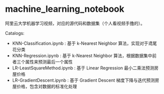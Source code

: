 # machine_learning_notebook

阿里云大学机器学习视频，对应的源代码和数据集（个人看视频手撸的）。

Catalogs:
* KNN-Classification.ipynb : 基于 k-Nearest Neighbor 算法，实现对于鸢尾花分类
* KNN-Regression.ipynb : 基于 k-Nearest Neighbor 算法，根据数据集中前者三个属性来预测最后一个属性
* LR-LeastSquareMethod.ipynb : 基于 Linear Regression 最小二乘法预测房屋价格
* LR-GradientDescent.ipynb : 基于 Gradient Descent 梯度下降与迭代预测房屋价格，包含对数据的标准化处理
